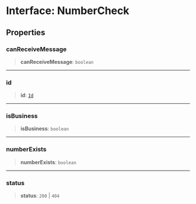 # Interface: NumberCheck

## Properties

### canReceiveMessage

> **canReceiveMessage**: `boolean`

***

### id

> **id**: [`Id`](/api/api/model/id/interfaces/Id.md)

***

### isBusiness

> **isBusiness**: `boolean`

***

### numberExists

> **numberExists**: `boolean`

***

### status

> **status**: `200` \| `404`
